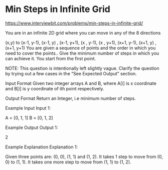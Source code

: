 # Min Steps in Infinite Grid

https://www.interviewbit.com/problems/min-steps-in-infinite-grid/


You are in an infinite 2D grid where you can move in any of the 8 directions

 (x,y) to 
    (x-1, y-1), 
    (x-1, y)  , 
    (x-1, y+1), 
    (x  , y-1),
    (x  , y+1), 
    (x+1, y-1), 
    (x+1, y)  , 
    (x+1, y+1) 
You are given a sequence of points and the order in which you need to cover the points.. Give the minimum number of steps in which you can achieve it. You start from the first point.

NOTE: This question is intentionally left slightly vague. Clarify the question by trying out a few cases in the “See Expected Output” section.



Input Format
Given two integer arrays A and B, where A[i] is x coordinate and B[i] is y coordinate of ith point respectively.



Output Format
Return an Integer, i.e minimum number of steps.



Example Input
Input 1:

 A = [0, 1, 1]
 B = [0, 1, 2]


Example Output
Output 1:

 2


Example Explanation
Explanation 1:

 Given three points are: (0, 0), (1, 1) and (1, 2).
 It takes 1 step to move from (0, 0) to (1, 1). It takes one more step to move from (1, 1) to (1, 2).
